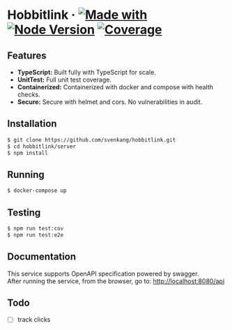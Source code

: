 # Hobbitlink &middot; [![Made with](https://img.shields.io/badge/made%20with-nestjs-orange)](https://docs.nestjs.com/) [![Node Version](https://img.shields.io/badge/node-v16.9.1-blue)](https://github.com/svenkang/hobbitlink/blob/main/server/.nvmrc) [![Coverage](https://img.shields.io/badge/coverage-100%25-brightgreen)](https://github.com/svenkang/hobbitlink/blob/main/server/jest.config.ts)

## Features
* **TypeScript:** Built fully with TypeScript for scale.
* **UnitTest:** Full unit test coverage.
* **Containerized:** Containerized with docker and compose with health checks.
* **Secure:** Secure with helmet and cors. No vulnerabilities in audit.

## Installation
```bash
$ git clone https://github.com/svenkang/hobbitlink.git
$ cd hobbitlink/server
$ npm install
```

## Running
```bash
$ docker-compose up
```

## Testing
```bash
$ npm run test:cov
$ npm run test:e2e
```

## Documentation
This service supports OpenAPI specification powered by swagger.\
After running the service, from the browser, go to: [http://localhost:8080/api](http://localhost:8080/api)

## Todo
- [ ] track clicks 
